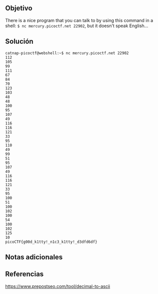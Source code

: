 ## Objetivo
There is a nice program that you can talk to by using this command in a shell: `$ nc mercury.picoctf.net 22902`, but it doesn't speak English...
## Solución
```
catnap-picoctf@webshell:~$ nc mercury.picoctf.net 22902
112 
105 
99 
111 
67 
84 
70 
123 
103 
48 
48 
100 
95 
107 
49 
116 
116 
121 
33 
95 
110 
49 
99 
51 
95 
107 
49 
116 
116 
121 
33 
95 
100 
51 
100 
102 
100 
54 
100 
102 
125 
10 
picoCTF{g00d_k1tty!_n1c3_k1tty!_d3dfd6df}
```
## Notas adicionales
## Referencias
https://www.prepostseo.com/tool/decimal-to-ascii
